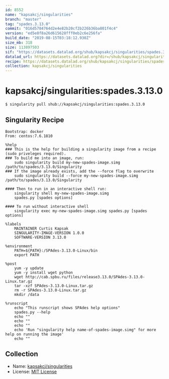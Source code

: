 ```yaml
---
id: 8552
name: "kapsakcj/singularities"
branch: "master"
tag: "spades.3.13.0"
commit: "016d5784764d2e4e82b20cf2b226b36ba801f4c4"
version: "ed5e8f8a26d615628fff0eb2c6e256fa"
build_date: "2019-08-15T03:18:12.930Z"
size_mb: 318
size: 113897503
sif: "https://datasets.datalad.org/shub/kapsakcj/singularities/spades.3.13.0/2019-08-15-016d5784-ed5e8f8a/ed5e8f8a26d615628fff0eb2c6e256fa.simg"
datalad_url: https://datasets.datalad.org?dir=/shub/kapsakcj/singularities/spades.3.13.0/2019-08-15-016d5784-ed5e8f8a/
recipe: https://datasets.datalad.org/shub/kapsakcj/singularities/spades.3.13.0/2019-08-15-016d5784-ed5e8f8a/Singularity
collection: kapsakcj/singularities
---
```


# kapsakcj/singularities:spades.3.13.0

```bash
$ singularity pull shub://kapsakcj/singularities:spades.3.13.0
```

## Singularity Recipe

```singularity
Bootstrap: docker
From: centos:7.6.1810

%help
### This is the help for building a singularity image from a recipe (sudo priveleges required).
### To build me into an image, run:
    sudo singularity build my-new-spades-image.simg /path/to/spades/3.13.0/Singularity
### If the image already exists, add the --force flag to overwrite
    sudo singularity build --force my-new-spades-image.simg /path/to/spades/3.13.0/Singularity

#### Then to run in an interactive shell run:
    singularity shell my-new-spades-image.simg
    spades.py [spades options]

#### To run without interactive shell
    singularity exec my-new-spades-image.simg spades.py [spades options]

%labels
    MAINTAINER Curtis Kapsak
    SINGULARITY-IMAGE-VERSION 1.0.0
    SOFTWARE-VERSION 3.13.0

%environment
    PATH=${PATH}:/SPAdes-3.13.0-Linux/bin
    export PATH

%post
    yum -y update
    yum -y install wget python
    wget http://cab.spbu.ru/files/release3.13.0/SPAdes-3.13.0-Linux.tar.gz
    tar -xzf SPAdes-3.13.0-Linux.tar.gz
    rm -r SPAdes-3.13.0-Linux.tar.gz
    mkdir /data

%runscript
    echo "This runscript shows SPAdes help options"
    spades.py --help
    echo ""
    echo ""
    echo ""
    echo 'Run "singularity help name-of-spades-image.simg" for more help on running the image'
    echo ""
```

## Collection

 - Name: [kapsakcj/singularities](https://github.com/kapsakcj/singularities)
 - License: [MIT License](https://api.github.com/licenses/mit)

